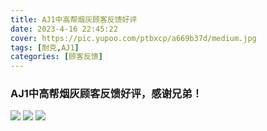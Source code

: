```yaml
---
title: AJ1中高帮烟灰顾客反馈好评
date: 2023-4-16 22:45:22
cover: https://pic.yupoo.com/ptbxcp/a669b37d/medium.jpg
tags: [耐克,AJ1]
categories: [顾客反馈]
---
```


###  AJ1中高帮烟灰顾客反馈好评，感谢兄弟！
![](https://pic.yupoo.com/ptbxcp/01535e44/67ac078b.jpg)
![](https://pic.yupoo.com/ptbxcp/87ec6a11/c9565c19.jpg)
![](https://pic.yupoo.com/ptbxcp/a669b37d/8b276f7f.jpg)
